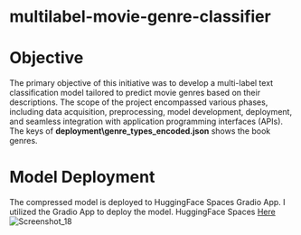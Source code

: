 # multilabel-movie-genre-classifier

# Objective
The primary objective of this initiative was to develop a multi-label text classification model tailored to predict movie genres based on their descriptions. The scope of the project encompassed various phases, including data acquisition, preprocessing, model development, deployment, and seamless integration with application programming interfaces (APIs).
The keys of 
**deployment\genre_types_encoded.json**
  shows the book genres.

# Model Deployment
 The compressed model is deployed to HuggingFace Spaces Gradio App. I utilized the Gradio App to deploy the model.
 HuggingFace Spaces [Here](https://huggingface.co/spaces/Somoresh/movie-genre-classifier)
 ![Screenshot_18](https://github.com/Somoresh/multilabel-movie-genre-classifier/assets/45269154/0233dd3e-0248-47f2-8b67-331874c9590c)
